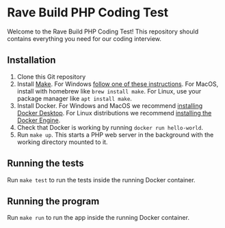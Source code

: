 # Rave Build PHP Coding Test
Welcome to the Rave Build PHP Coding Test! This repository should contains everything you need for our coding interview.

## Installation
1. Clone this Git repository
2. Install [Make](https://www.gnu.org/software/make/). For Windows [follow one of these instructions](https://stackoverflow.com/a/32127632). For MacOS, install with homebrew like `brew install make`. For Linux, use your package manager like `apt install make`.
3. Install Docker. For Windows and MacOS we recommend [installing Docker Desktop](https://docs.docker.com/desktop/install/windows-install/). For Linux distributions we recommend [installing the Docker Engine](https://docs.docker.com/engine/install/).
4. Check that Docker is working by running `docker run hello-world`.
5. Run `make up`. This starts a PHP web server in the background with the working directory mounted to it.

## Running the tests
Run `make test` to run the tests inside the running Docker container.

## Running the program
Run `make run` to run the app inside the running Docker container.
